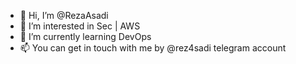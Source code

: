 - 👋 Hi, I’m @RezaAsadi
- 👀 I’m interested in Sec | AWS 
- 🌱 I’m currently learning DevOps
- 📫 You can get in touch with me by @rez4sadi telegram account
